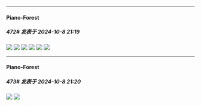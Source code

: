 ﻿
*****

####  Piano-Forest  
##### 472#       发表于 2024-10-8 21:19

<img src="https://p.sda1.dev/19/083e4a526e157efa3c943013d36815d9/20241008_211849.jpg" referrerpolicy="no-referrer">
<img src="https://p.sda1.dev/19/5ab59346e6d2f1d2be051e913dde6242/20241008_211850.jpg" referrerpolicy="no-referrer">

<img src="https://p.sda1.dev/19/8e70dff27abc435239a323a29cf70015/20241008_211854.jpg" referrerpolicy="no-referrer">
<img src="https://p.sda1.dev/19/46aa399fdce38e7ec150fade11713eb8/20241008_211855.jpg" referrerpolicy="no-referrer">
<img src="https://p.sda1.dev/19/82192e218be9367340688f36dfe0d022/20241008_211856.jpg" referrerpolicy="no-referrer">
<img src="https://p.sda1.dev/19/c12689ea5b48746b8f97e9260daac285/20241008_211857.jpg" referrerpolicy="no-referrer">

*****

####  Piano-Forest  
##### 473#       发表于 2024-10-8 21:20

<img src="https://p.sda1.dev/19/c48d6334d951dd575217188fd95440b0/20241008_212005.jpg" referrerpolicy="no-referrer">
<img src="https://p.sda1.dev/19/9850b3bbf2970b1314a8b3bc43b1ab99/20241008_212010.jpg" referrerpolicy="no-referrer">


